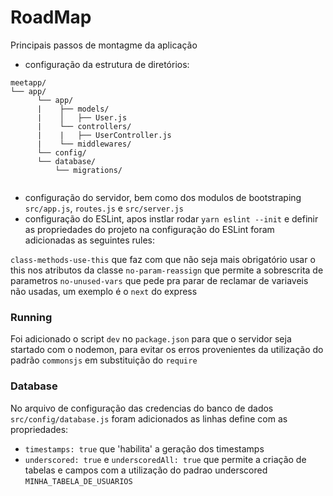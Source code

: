 # RoadMap
Principais passos de montagme da aplicação
- configuração da estrutura de diretórios:

```text
meetapp/
└── app/
      └── app/
      |    ├── models/
      |    │   ├── User.js
      |    └── controllers/
      |    |   ├── UserController.js
      |    └── middlewares/
      └── config/
      └── database/
          └── migrations/


```

- configuração do servidor, bem como dos modulos de bootstraping `src/app.js`, `routes.js` e `src/server.js`
- configuração do ESLint, apos instlar rodar `yarn eslint --init` e definir as propriedades do projeto
na configuração do ESLint foram adicionadas as seguintes rules:

`class-methods-use-this` que faz com que não seja mais obrigatório usar o this nos atributos da classe
`no-param-reassign` que permite a sobrescrita de parametros
`no-unused-vars` que pede pra parar de reclamar de variaveis não usadas, um exemplo é o `next` do express

### Running
Foi adicionado o script `dev` no `package.json`  para que o servidor seja startado com o nodemon, para evitar os erros provenientes da utilização do padrão `commonsjs` em substituição do `require`

### Database
No arquivo de configuração das credencias do banco de dados `src/config/database.js` foram adicionados as linhas define com as propriedades:
- `timestamps: true` que 'habilita' a geração dos timestamps
- `underscored: true` e `underscoredAll: true` que permite a criação de tabelas e campos com a utilização do padrao underscored `MINHA_TABELA_DE_USUARIOS`
